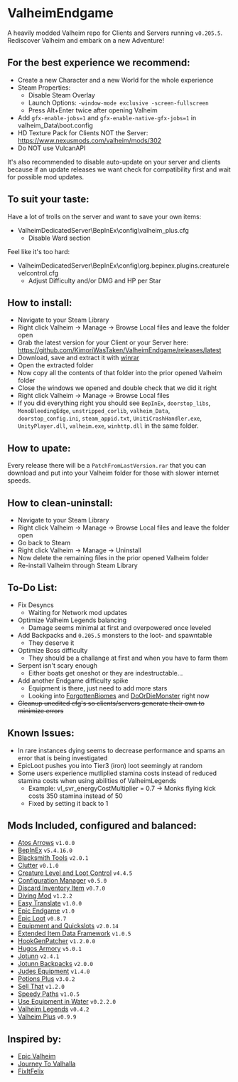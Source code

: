 # ValheimEndgame
A heavily modded Valheim repo for Clients and Servers running `v0.205.5`. Rediscover Valheim and embark on a new Adventure!

## For the best experience we recommend:
- Create a new Character and a new World for the whole experience
- Steam Properties:
   - Disable Steam Overlay
   - Launch Options: `-window-mode exclusive -screen-fullscreen`
   - Press Alt+Enter twice after opening Valheim
- Add `gfx-enable-jobs=1` and `gfx-enable-native-gfx-jobs=1` in valheim_Data\boot.config
- HD Texture Pack for Clients NOT the Server: https://www.nexusmods.com/valheim/mods/302
- Do NOT use VulcanAPI

It's also recommended to disable auto-update on your server and clients because if an update releases we want check for compatibility first and wait for possible mod updates.



## To suit your taste:
Have a lot of trolls on the server and want to save your own items:
- ValheimDedicatedServer\BepInEx\config\valheim_plus.cfg
   - Disable Ward section

Feel like it's too hard:
- ValheimDedicatedServer\BepInEx\config\org.bepinex.plugins.creaturelevelcontrol.cfg
   - Adjust Difficulty and/or DMG and HP per Star



## How to install:
- Navigate to your Steam Library
- Right click Valheim -> Manage -> Browse Local files and leave the folder open
- Grab the latest version for your Client or your Server here: https://github.com/KimoriWasTaken/ValheimEndgame/releases/latest
- Download, save and extract it with [winrar](https://www.win-rar.com/download.html)
- Open the extracted folder
- Now copy all the contents of that folder into the prior opened Valheim folder
- Close the windows we opened and double check that we did it right
- Right click Valheim -> Manage -> Browse Local files
- If you did everything right you should see `BepInEx`, `doorstop_libs`, `MonoBleedingEdge`, `unstripped_corlib`, `valheim_Data`, `doorstop_config.ini`, `steam_appid.txt`, `UnitiCrashHandler.exe`, `UnityPlayer.dll`, `valheim.exe`, `winhttp.dll` in the same folder.



## How to upate:
Every release there will be a `PatchFromLastVersion.rar` that you can download and put into your Valheim folder for those with slower internet speeds.


## How to clean-uninstall:
- Navigate to your Steam Library
- Right click Valheim -> Manage -> Browse Local files and leave the folder open
- Go back to Steam
- Right click Valheim -> Manage -> Uninstall
- Now delete the remaining files in the prior opened Valheim folder
- Re-install Valheim through Steam Library


## To-Do List:
- Fix Desyncs
   - Waiting for Network mod updates
- Optimize Valheim Legends balancing
   - Damage seems minimal at first and overpowered once leveled
- Add Backpacks and `0.205.5` monsters to the loot- and spawntable
   - They deserve it
- Optimize Boss difficulty
   - They should be a challange at first and when you have to farm them
- Serpent isn't scary enough
   - Either boats get oneshot or they are indestructable...
- Add another Endgame difficulty spike
   - Equipment is there, just need to add more stars
   - Looking into [ForgottenBiomes](https://valheim.thunderstore.io/package/AlreeNicolas/Forgotten_Biomes/) and [DoOrDieMonster](https://valheim.thunderstore.io/package/Horem/DoOrDieMonsters/) right now
- ~~Cleanup unedited cfg's so clients/servers generate their own to minimize errors~~



## Known Issues:
- In rare instances dying seems to decrease performance and spams an error that is being investigated
- EpicLoot pushes you into Tier3 (iron) loot seemingly at random
- Some users experience mutliplied stamina costs instead of reduced stamina costs when using abilities of ValheimLegends
   - Example: vl_svr_energyCostMultiplier = 0.7 -> Monks flying kick costs 350 stamina instead of 50
   - Fixed by setting it back to 1



## Mods Included, configured and balanced:
- [Atos Arrows](https://www.nexusmods.com/valheim/mods/1301) `v1.0.0`
- [BepInEx](https://valheim.thunderstore.io/package/denikson/BepInExPack_Valheim/) `v5.4.16.0`
- [Blacksmith Tools](https://valheim.thunderstore.io/package/GoldenJude/Blacksmiths_tools/) `v2.0.1`
- [Clutter](https://www.nexusmods.com/valheim/mods/1350) `v0.1.0`
- [Creature Level and Loot Control](https://valheim.thunderstore.io/package/Smoothbrain/CreatureLevelAndLootControl/) `v4.4.5`
- [Configuration Manager](https://github.com/aedenthorn/ValheimMods/tree/master/ConfigurationManager) `v0.5.0`
- [Discard Inventory Item](https://www.nexusmods.com/valheim/mods/45) `v0.7.0`
- [Diving Mod](https://www.nexusmods.com/valheim/mods/1271) `v1.2.2`
- [Easy Translate](https://github.com/MLIMG/Easy-Translate) `v1.0.0`
- [Epic Endgame](https://www.nexusmods.com/valheim/mods/1505) `v1.0`
- [Epic Loot](https://github.com/RandyKnapp/ValheimMods/tree/main/EpicLoot) `v0.8.7`
- [Equipment and Quickslots](https://github.com/RandyKnapp/ValheimMods/tree/main/EquipmentAndQuickSlots) `v2.0.14`
- [Extended Item Data Framework](https://github.com/RandyKnapp/ValheimMods/tree/main/ExtendedItemDataFramework) `v1.0.5`
- [HookGenPatcher](https://github.com/harbingerofme/Bepinex.Monomod.HookGenPatcher) `v1.2.0.0`
- [Hugos Armory](https://github.com/Hugo-the-Dwarf/ValheimMoreTwoHanders) `v5.0.1`
- [Jotunn](https://github.com/Valheim-Modding/Jotunn) `v2.4.1`
- [Jotunn Backpacks](https://www.nexusmods.com/valheim/mods/1416) `v2.0.0`
- [Judes Equipment](https://valheim.thunderstore.io/package/GoldenJude/Judes_Equipment/) `v1.4.0`
- [Potions Plus](https://www.nexusmods.com/valheim/mods/1561) `v3.0.2`
- [Sell That](https://www.nexusmods.com/valheim/mods/232) `v1.2.0`
- [Speedy Paths](https://www.nexusmods.com/valheim/mods/452) `v1.0.5`
- [Use Equipment in Water](https://www.nexusmods.com/valheim/mods/121) `v0.2.2.0`
- [Valheim Legends](https://www.nexusmods.com/valheim/mods/796) `v0.4.2`
- [Valheim Plus](https://valheim.plus/) `v0.9.9`



## Inspired by:
- [Epic Valheim](https://www.nexusmods.com/valheim/mods/1409?tab=description)
- [Journey To Valhalla](https://valheim.thunderstore.io/package/thedefside/Journey_To_Valhalla/)
- [FixItFelix](https://valheim.thunderstore.io/package/FixItFelix/)
